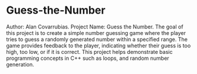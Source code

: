 # Guess-the-Number
Author: Alan Covarrubias.
Project Name: Guess the Number.
The goal of this project is to create a simple number guessing game where the player tries to guess a randomly generated number within a specified range. The game provides feedback to the player, indicating whether their guess is too high, too low, or if it is correct. This project helps demonstrate basic programming concepts in C++ such as loops, and random number generation.
